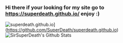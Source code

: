 ### Hi there if your looking for my site go to https://superdeath.github.io/ enjoy :) 
![superdeath.github.io](https://github-readme-stats.vercel.app/api/pin/?username=SuperDeath&repo=superdeath.github.io)](https://github.com/SuperDeath/superdeath.github.io)
![SirSuperDeath's Github Stats](https://github-readme-stats.vercel.app/api?username=SuperDeath&show_icons=true&title_color=788cd1&bg_color=ededed&text_color=121212)

<!--
**SuperDeath/SuperDeath** is a ✨ _special_ ✨ repository because its `README.md` (this file) appears on your GitHub profile.
